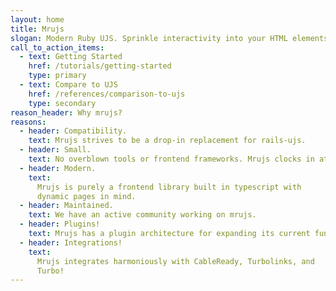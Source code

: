 ```yaml
---
layout: home
title: Mrujs
slogan: Modern Ruby UJS. Sprinkle interactivity into your HTML elements using data attributes.
call_to_action_items:
  - text: Getting Started
    href: /tutorials/getting-started
    type: primary
  - text: Compare to UJS
    href: /references/comparison-to-ujs
    type: secondary
reason_header: Why mrujs?
reasons:
  - header: Compatibility.
    text: Mrujs strives to be a drop-in replacement for rails-ujs.
  - header: Small.
    text: No overblown tools or frontend frameworks. Mrujs clocks in at under 10kb minified + gzipped.
  - header: Modern.
    text:
      Mrujs is purely a frontend library built in typescript with
      dynamic pages in mind.
  - header: Maintained.
    text: We have an active community working on mrujs.
  - header: Plugins!
    text: Mrujs has a plugin architecture for expanding its current functionality to suit your needs.
  - header: Integrations!
    text:
      Mrujs integrates harmoniously with CableReady, Turbolinks, and
      Turbo!
---
```

